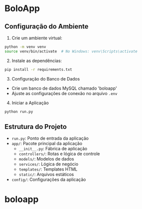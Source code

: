# BoloApp

## Configuração do Ambiente

1. Crie um ambiente virtual:
```bash
python -m venv venv
source venv/bin/activate  # No Windows: venv\Scripts\activate
```

2. Instale as dependências:
```bash
pip install -r requirements.txt
```

3. Configuração do Banco de Dados
- Crie um banco de dados MySQL chamado 'boloapp'
- Ajuste as configurações de conexão no arquivo `.env`

4. Iniciar a Aplicação
```bash
python run.py
```

## Estrutura do Projeto
- `run.py`: Ponto de entrada da aplicação
- `app/`: Pacote principal da aplicação
  - `__init__.py`: Fábrica de aplicação
  - `controllers/`: Rotas e lógica de controle
  - `models/`: Modelos de dados
  - `services/`: Lógica de negócio
  - `templates/`: Templates HTML
  - `static/`: Arquivos estáticos
- `config/`: Configurações da aplicação
# boloapp
